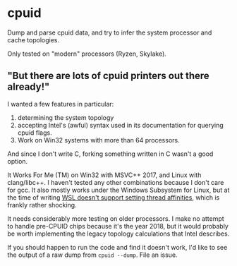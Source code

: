# cpuid

Dump and parse cpuid data, and try to infer the system processor and cache topologies.

Only tested on "modern" processors (Ryzen, Skylake).

## "But there are lots of cpuid printers out there already!"

I wanted a few features in particular:

1. determining the system topology
2. accepting Intel's (awful) syntax used in its documentation for querying cpuid flags.
3. Work on Win32 systems with more than 64 processors.

And since I don't write C, forking something written in C wasn't a good option.

It Works For Me (TM) on Win32 with MSVC++ 2017, and Linux with clang/libc++. I haven't tested any other combinations because I don't care for gcc. It also mostly works under the Windows Subsystem for Linux, but at the time of writing [WSL doesn't support setting thread affinities](https://github.com/Microsoft/WSL/issues/3827), which is frankly rather shocking.

It needs considerably more testing on older processors. I make no attempt to handle pre-CPUID chips because it's the year 2018, but it would probably be worth implementing the legacy topology calculations that Intel describes.

If you should happen to run the code and find it doesn't work, I'd like to see the output of a raw dump from `cpuid --dump`. File an issue.
